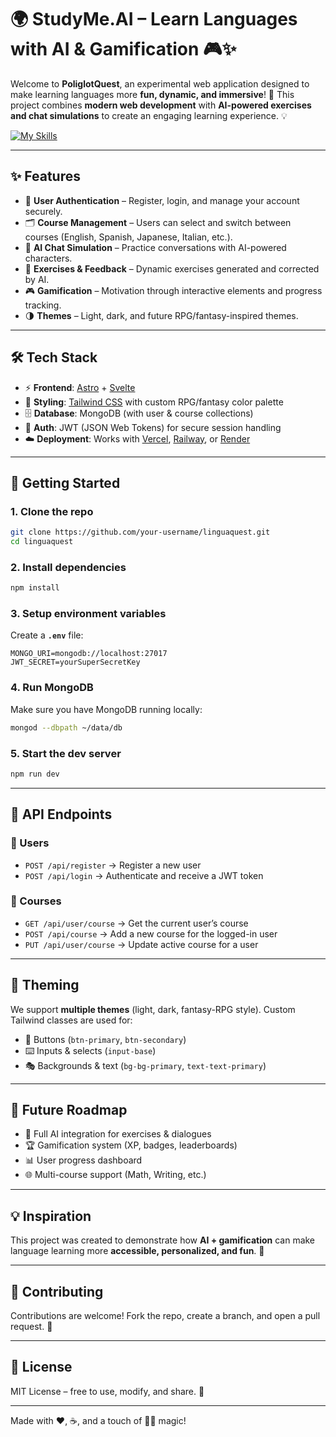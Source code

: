 # 🌍 StudyMe.AI – Learn Languages with AI & Gamification 🎮✨

Welcome to **PoliglotQuest**, an experimental web application designed to make learning languages more **fun, dynamic, and immersive**! 🚀
This project combines **modern web development** with **AI-powered exercises and chat simulations** to create an engaging learning experience. 💡

[![My Skills](https://skillicons.dev/icons?i=astro,svelte,ts,html,css,tailwind,vscode)](https://skillicons.dev)

---

## ✨ Features

* 🔐 **User Authentication** – Register, login, and manage your account securely.
* 🗂️ **Course Management** – Users can select and switch between courses (English, Spanish, Japanese, Italian, etc.).
* 💬 **AI Chat Simulation** – Practice conversations with AI-powered characters.
* 📝 **Exercises & Feedback** – Dynamic exercises generated and corrected by AI.
* 🎮 **Gamification** – Motivation through interactive elements and progress tracking.
* 🌗 **Themes** – Light, dark, and future RPG/fantasy-inspired themes.

---

## 🛠️ Tech Stack

* ⚡ **Frontend**: [Astro](https://astro.build/) + [Svelte](https://svelte.dev/)
* 🎨 **Styling**: [Tailwind CSS](https://tailwindcss.com/) with custom RPG/fantasy color palette
* 🗄️ **Database**: MongoDB (with user & course collections)
* 🔑 **Auth**: JWT (JSON Web Tokens) for secure session handling
* ☁️ **Deployment**: Works with [Vercel](https://vercel.com/), [Railway](https://railway.app/), or [Render](https://render.com/)

---

## 🚀 Getting Started

### 1. Clone the repo

```bash
git clone https://github.com/your-username/linguaquest.git
cd linguaquest
```

### 2. Install dependencies

```bash
npm install
```

### 3. Setup environment variables

Create a **`.env`** file:

```env
MONGO_URI=mongodb://localhost:27017
JWT_SECRET=yourSuperSecretKey
```

### 4. Run MongoDB

Make sure you have MongoDB running locally:

```bash
mongod --dbpath ~/data/db
```

### 5. Start the dev server

```bash
npm run dev
```

---

## 🔐 API Endpoints

### 👤 Users

* `POST /api/register` → Register a new user
* `POST /api/login` → Authenticate and receive a JWT token

### 📘 Courses

* `GET /api/user/course` → Get the current user’s course
* `POST /api/course` → Add a new course for the logged-in user
* `PUT /api/user/course` → Update active course for a user

---

## 🎨 Theming

We support **multiple themes** (light, dark, fantasy-RPG style).
Custom Tailwind classes are used for:

* 🔘 Buttons (`btn-primary`, `btn-secondary`)
* ⌨️ Inputs & selects (`input-base`)
* 🎭 Backgrounds & text (`bg-bg-primary`, `text-text-primary`)

---

## 🧪 Future Roadmap

* 🤖 Full AI integration for exercises & dialogues
* 🏆 Gamification system (XP, badges, leaderboards)
* 📊 User progress dashboard
* 🌐 Multi-course support (Math, Writing, etc.)

---

## 💡 Inspiration

This project was created to demonstrate how **AI + gamification** can make language learning more **accessible, personalized, and fun**. 🌟

---

## 🤝 Contributing

Contributions are welcome! Fork the repo, create a branch, and open a pull request. 🙌

---

## 📜 License

MIT License – free to use, modify, and share. 👐

---

Made with ❤️, ☕, and a touch of 🧙‍♂️ magic!
